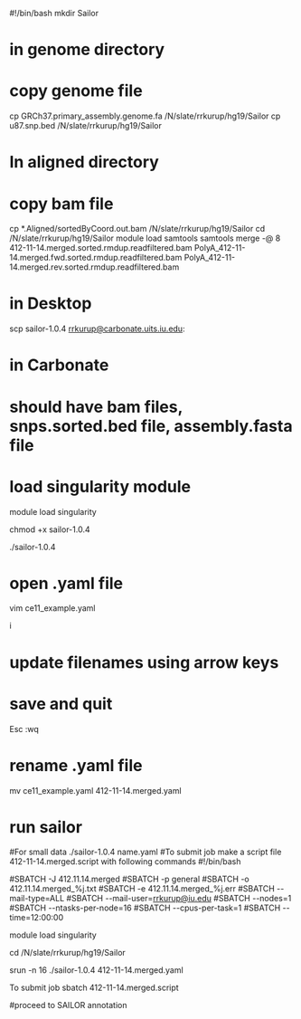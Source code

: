 #!/bin/bash
mkdir Sailor
# in genome directory
# copy genome file

cp GRCh37.primary_assembly.genome.fa /N/slate/rrkurup/hg19/Sailor
cp u87.snp.bed /N/slate/rrkurup/hg19/Sailor


# In aligned directory
# copy bam file

cp *.Aligned/sortedByCoord.out.bam /N/slate/rrkurup/hg19/Sailor 
cd /N/slate/rrkurup/hg19/Sailor 
module load samtools
samtools merge -@ 8 412-11-14.merged.sorted.rmdup.readfiltered.bam PolyA_412-11-14.merged.fwd.sorted.rmdup.readfiltered.bam PolyA_412-11-14.merged.rev.sorted.rmdup.readfiltered.bam
# in Desktop

scp sailor-1.0.4 rrkurup@carbonate.uits.iu.edu:

# in Carbonate
# should have bam files, snps.sorted.bed file, assembly.fasta file
# load singularity module

module load singularity

chmod +x sailor-1.0.4

./sailor-1.0.4

# open .yaml file

vim ce11_example.yaml

i

# update filenames using arrow keys

# save and quit

Esc :wq

# rename .yaml file

mv ce11_example.yaml 412-11-14.merged.yaml

# run sailor
#For small data
./sailor-1.0.4 name.yaml
#To submit job make a script file 412-11-14.merged.script with following commands
#!/bin/bash

#SBATCH -J 412.11.14.merged
#SBATCH -p general
#SBATCH -o 412.11.14.merged_%j.txt
#SBATCH -e 412.11.14.merged_%j.err
#SBATCH --mail-type=ALL
#SBATCH --mail-user=rrkurup@iu.edu
#SBATCH --nodes=1
#SBATCH --ntasks-per-node=16
#SBATCH --cpus-per-task=1
#SBATCH --time=12:00:00

module load singularity

cd /N/slate/rrkurup/hg19/Sailor

srun -n 16 ./sailor-1.0.4 412-11-14.merged.yaml

To submit job sbatch 412-11-14.merged.script


#proceed to SAILOR annotation

